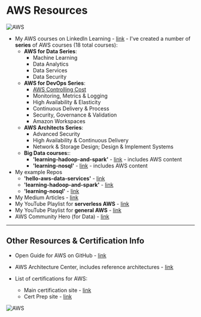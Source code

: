 # AWS Resources

![AWS](https://github.com/lynnlangit/learning-cloud/blob/master/images/aws-locations.png)

- My AWS courses on LinkedIn Learning - [link](https://www.linkedin.com/learning/search?entityType=COURSE&keywords=aws%20langit) - I've created a number of **series** of AWS courses (18 total courses):
  - **AWS for Data Series**: 
    - Machine Learning
    - Data Analytics
    - Data Services
    - Data Security
  - **AWS for DevOps Series**: 
    - [AWS Controlling Cost](https://www.linkedin.com/learning/amazon-web-services-controlling-cost)
    - Monitoring, Metrics & Logging
    - High Availability & Elasticity
    - Continuous Delivery & Process
    - Security, Governance & Validation
    - Amazon Workspaces
  - **AWS Architects Series**:
    - Advanced Security
    - High Availability & Continuous Delivery
    - Network & Storage Design; Design & Implement Systems
  - **Big Data courses:**:
    - **'learning-hadoop-and-spark'** - [link](https://github.com/lynnlangit/learning-hadoop-and-spark) - includes AWS content
    - **'learning-nosql'** - [link](https://github.com/lynnlangit/learning-nosql) - includes AWS content
- My example Repos
  - **'hello-aws-data-services'** - [link](https://github.com/lynnlangit/Hello-AWS-Data-Services)
  - **'learning-hadoop-and-spark'** - [link](https://github.com/lynnlangit/learning-hadoop-and-spark)
  - **'learning-nosql'** - [link](https://github.com/lynnlangit/learning-nosql)
- My Medium Articles - [link](https://medium.com/search?q=aws%20langit)  
- My YouTube Playlist for **serverless AWS** - [link](https://www.youtube.com/playlist?list=PL4Q4HssKcxYsa2A2D2_Zln2tkL4v4-ymO)
- My YouTube Playlist for **general AWS** - [link](https://www.youtube.com/playlist?list=PL93B06369FAD34284)
- AWS Community Hero (for Data) - [link](https://aws.amazon.com/developer/community/heroes/lynn-langit/?did=dh_card&trk=dh_card)

---

## Other Resources & Certification Info

- Open Guide for AWS on GitHub - [link](https://github.com/open-guides/og-aws)
- AWS Architecture Center, includes reference architectures - [link](https://aws.amazon.com/architecture)

- List of certifications for AWS:  
  - Main certification site - [link](https://aws.amazon.com/certification/)
  - Cert Prep site - [link]( https://aws.amazon.com/certification/certification-prep/)

![AWS](https://github.com/lynnlangit/learning-cloud/blob/master/AWS/aws.png)
